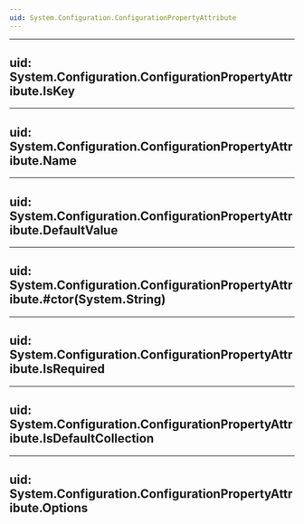 ```yaml
---
uid: System.Configuration.ConfigurationPropertyAttribute
---
```


---
uid: System.Configuration.ConfigurationPropertyAttribute.IsKey
---

---
uid: System.Configuration.ConfigurationPropertyAttribute.Name
---

---
uid: System.Configuration.ConfigurationPropertyAttribute.DefaultValue
---

---
uid: System.Configuration.ConfigurationPropertyAttribute.#ctor(System.String)
---

---
uid: System.Configuration.ConfigurationPropertyAttribute.IsRequired
---

---
uid: System.Configuration.ConfigurationPropertyAttribute.IsDefaultCollection
---

---
uid: System.Configuration.ConfigurationPropertyAttribute.Options
---
